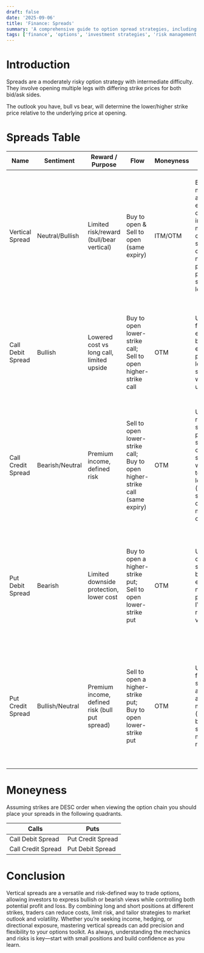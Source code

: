 ```yaml
---
draft: false
date: '2025-09-06'
title: 'Finance: Spreads'
summary: 'A comprehensive guide to option spread strategies, including vertical, credit, and debit spreads. Learn how spreads manage risk, reduce cost, and enhance returns.'
tags: ['finance', 'options', 'investment strategies', 'risk management', 'spreads']
---
```


# Introduction

Spreads are a moderately risky option strategy with intermediate difficulty. They involve opening multiple legs with differing strike prices for both bid/ask sides.

The outlook you have, bull vs bear, will determine the lower/higher strike price relative to the underlying price at opening.

# Spreads Table

| Name               | Sentiment       | Reward / Purpose                               | Flow                                                                         | Moneyness | Loss Drivers                                                                                                                           | Description                                                                                                                                       |
| ------------------ | --------------- | ---------------------------------------------- | ---------------------------------------------------------------------------- | --------- | -------------------------------------------------------------------------------------------------------------------------------------- | ------------------------------------------------------------------------------------------------------------------------------------------------- |
| Vertical Spread    | Neutral/Bullish | Limited risk/reward (bull/bear vertical)       | Buy to open & Sell to open (same expiry)                                     | ITM/OTM   | Both legs move against the expected direction or insufficient move to cover spread debit (loss = net premium paid or max spread loss). | Benefit: reduces cost vs a single option and defines risk. Tradeoffs: caps upside or downside vs naked option; requires correct directional bias. |
| Call Debit Spread  | Bullish         | Lowered cost vs long call, limited upside      | Buy to open lower-strike call; Sell to open higher-strike call               | OTM       | Underlying fails to rally enough before expiry (net premium lost) or spread widens unfavorably.                                        | Benefit: lower net premium and limited loss. Tradeoffs: capped upside; needs a moderate directional move to profit.                               |
| Call Credit Spread | Bearish/Neutral | Premium income, defined risk                   | Sell to open lower-strike call; Buy to open higher-strike call (same expiry) | OTM       | Underlying rallies strongly past short strike causing the spread to widen toward max loss (defined by strike difference minus credit). | Benefit: collect premium with defined max loss. Tradeoffs: profit limited to premium; losing scenario if underlying rallies above strikes.        |
| Put Debit Spread   | Bearish         | Limited downside protection, lower cost        | Buy to open a higher-strike put; Sell to open lower-strike put               | OTM       | Underlying does not fall sufficiently before expiry (lose net premium); IV collapse reduces value.                                     | Benefit: cheaper hedge than a single put with defined risk. Tradeoffs: reduced payoff vs a long put; needs a sufficient downside move.            |
| Put Credit Spread  | Bullish/Neutral | Premium income, defined risk (bull put spread) | Sell to open a higher-strike put; Buy to open lower-strike put               | OTM       | Underlying falls below short strike and spread approaches max loss (difference between strikes minus credit received).                 | Benefit: collect premium with capped downside. Tradeoffs: limited profit and obligation to buy if assigned; requires bullish-to-neutral view.     |

# Moneyness

Assuming strikes are DESC order when viewing the option chain you should place your spreads in the following quadrants.

| Calls              | Puts              |
| ------------------ | ----------------- |
| Call Debit Spread  | Put Credit Spread |
| Call Credit Spread | Put Debit Spread  |

# Conclusion

Vertical spreads are a versatile and risk-defined way to trade options, allowing investors to express bullish or bearish views while controlling both potential profit and loss. By combining long and short positions at different strikes, traders can reduce costs, limit risk, and tailor strategies to market outlook and volatility. Whether you’re seeking income, hedging, or directional exposure, mastering vertical spreads can add precision and flexibility to your options toolkit. As always, understanding the mechanics and risks is key—start with small positions and build confidence as you learn.
